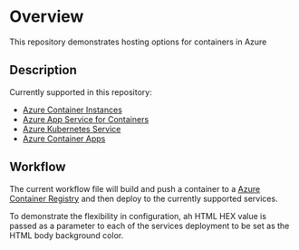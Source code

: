 # Overview

This repository demonstrates hosting options for containers in Azure

## Description

Currently supported in this repository:

- [Azure Container Instances](https://docs.microsoft.com/en-us/azure/container-instances/)
- [Azure App Service for Containers](https://docs.microsoft.com/en-us/azure/app-service/quickstart-custom-container?tabs=dotnet&pivots=container-linux)
- [Azure Kubernetes Service](https://docs.microsoft.com/en-us/azure/aks/)
- [Azure Container Apps](https://docs.microsoft.com/en-us/azure/container-apps/)

## Workflow

The current workflow file will build and push a container to a [Azure Container Registry](https://docs.microsoft.com/en-us/azure/container-registry/) and then deploy to the currently supported services.

To demonstrate the flexibility in configuration, ah HTML HEX value is passed as a parameter to each of the services deployment to be set as the HTML body background color.
